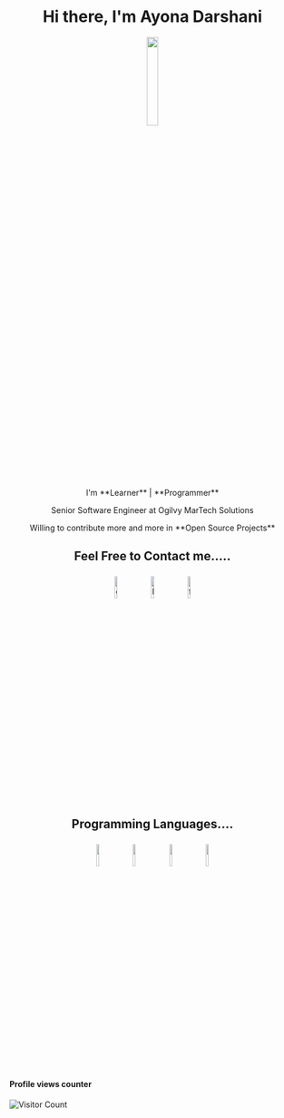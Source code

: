 <h1 align="center"> Hi there, I'm Ayona Darshani </h1>

<p align="center">
<img width="20%" src="https://img.icons8.com/ios-filled/96/000000/programming.png"/>
</p>

<p align="center">
 I'm  **Learner** | **Programmer** </p>
<p align="center"> Senior Software Engineer at Ogilvy MarTech Solutions</p>
<p align="center"> Willing to contribute more and more in **Open Source Projects**</p>
</p>

<h2 align="center"> Feel Free to Contact me.....</h2>

<p align="center">
	<a href="https://github.com/AyonaD"><img alt="github" width="10%" style="padding:5px" src="https://img.icons8.com/color-glass/48/000000/github.png"/></a>
	<a href="https://www.linkedin.com/in/ayona-darshani-a06683124/"><img alt="linkedin" width="10%" style="padding:5px" src="https://img.icons8.com/color/48/000000/linkedin.png"/></a>
	<a href="https://www.facebook.com/"><img alt="facebook" width="10%" style="padding:5px" src="https://img.icons8.com/color/48/000000/facebook-new.png"/></a>
</p>

<h2 align="center"> Programming Languages....</h2>

<p align="center">
	<img width="10%" style="padding:5px" src="https://img.icons8.com/color/144/000000/java-coffee-cup-logo.png"/>
	<img width="10%" style="padding:5px" src="https://img.icons8.com/color/48/000000/php.png"/>
	<img width="10%" style="padding:5px" src="https://img.icons8.com/color/144/000000/javascript.png"/>
  <img width="10%" style="padding:5px" src="https://img.icons8.com/nolan/64/html.png"/>
</p>


#### Profile views counter
![Visitor Count](https://profile-counter.glitch.me/{AyonaD}/count.svg)




